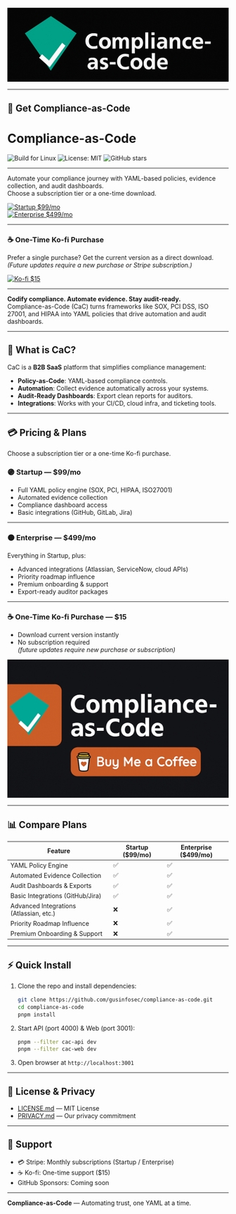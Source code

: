 ![CaC Logo](assets/cac-github.png)

---

## 🚀 Get Compliance-as-Code

# Compliance-as-Code

![Build for Linux](https://img.shields.io/badge/build-Linux-green)
![License: MIT](https://img.shields.io/badge/License-MIT-yellow.svg)
![GitHub stars](https://img.shields.io/github/stars/gusinfosec/compliance-as-code?style=social)

---

Automate your compliance journey with YAML-based policies, evidence collection, and audit dashboards.  
Choose a subscription tier or a one-time download.

[![Startup $99/mo](https://img.shields.io/badge/Startup-%2499%2Fmo-blue)](https://buy.stripe.com/3cIfZh8Yo9SL4bD12ffbq03)  
[![Enterprise $499/mo](https://img.shields.io/badge/Enterprise-%24499%2Fmo-blueviolet)](https://buy.stripe.com/fZu3cv8Yo7KD4bD12ffbq04)

---

### ☕ One-Time Ko-fi Purchase

Prefer a single purchase? Get the current version as a direct download.  
*(Future updates require a new purchase or Stripe subscription.)*

[![Ko-fi $15](https://img.shields.io/badge/Ko--fi-%2415-orange)](https://ko-fi.com/s/76ff7669fc)

---

**Codify compliance. Automate evidence. Stay audit‑ready.**  
Compliance-as-Code (CaC) turns frameworks like SOX, PCI DSS, ISO 27001, and HIPAA into YAML policies that drive automation and audit dashboards.

---

## 🚀 What is CaC?

CaC is a **B2B SaaS** platform that simplifies compliance management:

- **Policy-as-Code**: YAML-based compliance controls.  
- **Automation**: Collect evidence automatically across your systems.  
- **Audit-Ready Dashboards**: Export clean reports for auditors.  
- **Integrations**: Works with your CI/CD, cloud infra, and ticketing tools.

---

## 💳 Pricing & Plans

Choose a subscription tier or a one-time Ko-fi purchase.

### 🟣 Startup — **$99/mo**
- Full YAML policy engine (SOX, PCI, HIPAA, ISO27001)
- Automated evidence collection
- Compliance dashboard access
- Basic integrations (GitHub, GitLab, Jira)

---

### 🟠 Enterprise — **$499/mo**
Everything in Startup, plus:
- Advanced integrations (Atlassian, ServiceNow, cloud APIs)
- Priority roadmap influence
- Premium onboarding & support
- Export-ready auditor packages

---

### ☕ One-Time Ko-fi Purchase — **$15**
- Download current version instantly
- No subscription required  
*(future updates require new purchase or subscription)*

[![Support me on Ko-fi](assets/cac-ko-fi.png)](https://ko-fi.com/yourlink)

---

## 📊 Compare Plans

| Feature                              | Startup ($99/mo) | Enterprise ($499/mo) |
|--------------------------------------|------------------|-----------------------|
| YAML Policy Engine                   | ✅               | ✅                    |
| Automated Evidence Collection        | ✅               | ✅                    |
| Audit Dashboards & Exports           | ✅               | ✅                    |
| Basic Integrations (GitHub/Jira)     | ✅               | ✅                    |
| Advanced Integrations (Atlassian, etc.) | ❌            | ✅                    |
| Priority Roadmap Influence           | ❌               | ✅                    |
| Premium Onboarding & Support         | ❌               | ✅                    |

---

## ⚡ Quick Install

1. Clone the repo and install dependencies:

   ```bash
   git clone https://github.com/gusinfosec/compliance-as-code.git
   cd compliance-as-code
   pnpm install
   ```

2. Start API (port 4000) & Web (port 3001):

   ```bash
   pnpm --filter cac-api dev
   pnpm --filter cac-web dev
   ```

3. Open browser at `http://localhost:3001`

---

## 📄 License & Privacy

- [LICENSE.md](LICENSE.md) — MIT License  
- [PRIVACY.md](PRIVACY.md) — Our privacy commitment  

---

## 🤝 Support

- 💳 Stripe: Monthly subscriptions (Startup / Enterprise)  
- ☕ Ko-fi: One-time support ($15)  
- GitHub Sponsors: Coming soon  

---

**Compliance-as-Code** — Automating trust, one YAML at a time.
